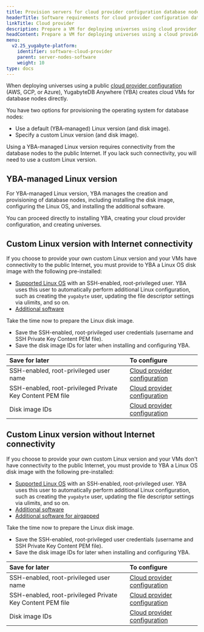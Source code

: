 ```yaml
---
title: Provision servers for cloud provider configuration database nodes
headerTitle: Software requirements for cloud provider configuration database nodes 
linkTitle: Cloud provider
description: Prepare a VM for deploying universes using cloud provider configurations.
headContent: Prepare a VM for deploying universes using a cloud provider configuration
menu:
  v2.25_yugabyte-platform:
    identifier: software-cloud-provider
    parent: server-nodes-software
    weight: 10
type: docs
---
```


When deploying universes using a public [cloud provider configuration](../../../yba-overview/#provider-configurations) (AWS, GCP, or Azure), YugabyteDB Anywhere (YBA) creates cloud VMs for database nodes directly.

You have two options for provisioning the operating system for database nodes:

- Use a default (YBA-managed) Linux version (and disk image).
- Specify a custom Linux version (and disk image).

Using a YBA-managed Linux version requires connectivity from the database nodes to the public Internet. If you lack such connectivity, you will need to use a custom Linux version.

## YBA-managed Linux version

For YBA-managed Linux version, YBA manages the creation and provisioning of database nodes, including installing the disk image, configuring the Linux OS, and installing the additional software.

You can proceed directly to installing YBA, creating your cloud provider configuration, and creating universes.

## Custom Linux version with Internet connectivity

If you choose to provide your own custom Linux version and your VMs have connectivity to the public Internet, you must provide to YBA a Linux OS disk image with the following pre-installed:

- [Supported Linux OS](../#linux-os) with an SSH-enabled, root-privileged user. YBA uses this user to automatically perform additional Linux configuration, such as creating the `yugabyte` user, updating the file descriptor settings via ulimits, and so on.
- [Additional software](../#additional-software)

Take the time now to prepare the Linux disk image.

- Save the SSH-enabled, root-privileged user credentials (username and SSH Private Key Content PEM file).
- Save the disk image IDs for later when installing and configuring YBA.

| Save for later | To configure |
| :--- | :--- |
| SSH-enabled, root-privileged user name | [Cloud provider configuration](../../../configure-yugabyte-platform/aws/) |
| SSH-enabled, root-privileged Private Key Content PEM file | [Cloud provider configuration](../../../configure-yugabyte-platform/aws/) |
| Disk image IDs | [Cloud provider configuration](../../../configure-yugabyte-platform/aws/) |

## Custom Linux version without Internet connectivity

If you choose to provide your own custom Linux version and your VMs don't have connectivity to the public Internet, you must provide to YBA a Linux OS disk image with the following pre-installed:

- [Supported Linux OS](../#linux-os) with an SSH-enabled, root-privileged user. YBA uses this user to automatically perform additional Linux configuration, such as creating the `yugabyte` user, updating the file descriptor settings via ulimits, and so on.
- [Additional software](../#additional-software)
- [Additional software for airgapped](../#additional-software-for-airgapped-deployment)

Take the time now to prepare the Linux disk image.

- Save the SSH-enabled, root-privileged user credentials (username and SSH Private Key Content PEM file).
- Save the disk image IDs for later when installing and configuring YBA.

| Save for later | To configure |
| :--- | :--- |
| SSH-enabled, root-privileged user name | [Cloud provider configuration](../../../configure-yugabyte-platform/aws/) |
| SSH-enabled, root-privileged Private Key Content PEM file | [Cloud provider configuration](../../../configure-yugabyte-platform/aws/) |
| Disk image IDs | [Cloud provider configuration](../../../configure-yugabyte-platform/aws/) |

